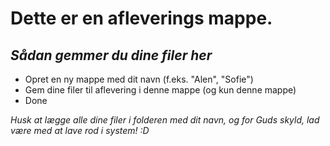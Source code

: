 # Dette er en afleverings mappe.

## _Sådan gemmer du dine filer her_

- Opret en ny mappe med dit navn (f.eks. "Alen", "Sofie")
- Gem dine filer til aflevering i denne mappe (og kun denne mappe)
- Done

_Husk at lægge alle dine filer i folderen med dit navn, og for Guds skyld, lad være med at lave rod i system! :D_
